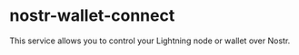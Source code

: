# nostr-wallet-connect

This service allows you to control your Lightning node or wallet over Nostr.
